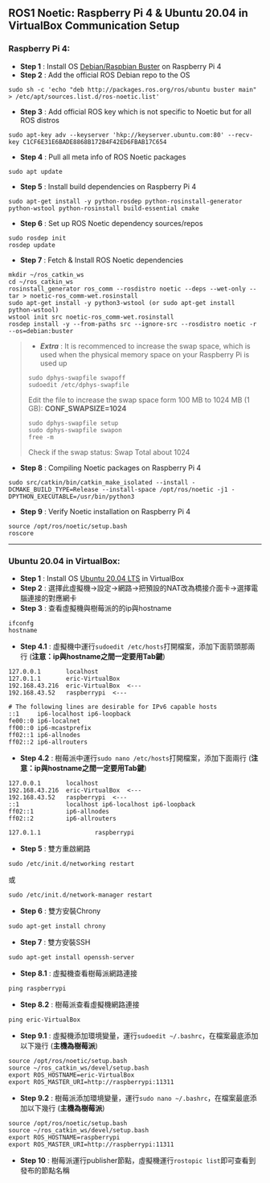 ## ROS1 Noetic: Raspberry Pi 4 & Ubuntu 20.04 in VirtualBox Communication Setup
### Raspberry Pi 4:
* **Step 1** : Install OS [Debian/Raspbian Buster](https://downloads.raspberrypi.com/raspios_oldstable_armhf/images/raspios_oldstable_armhf-2023-05-03/) on Raspberry Pi 4
* **Step 2** : Add the official ROS Debian repo to the OS
```
sudo sh -c 'echo "deb http://packages.ros.org/ros/ubuntu buster main" > /etc/apt/sources.list.d/ros-noetic.list'
```
* **Step 3** : Add official ROS key which is not specific to Noetic but for all ROS distros
```
sudo apt-key adv --keyserver 'hkp://keyserver.ubuntu.com:80' --recv-key C1CF6E31E6BADE8868B172B4F42ED6FBAB17C654
```
* **Step 4** : Pull all meta info of ROS Noetic packages
```
sudo apt update
```
* **Step 5** : Install build dependencies on Raspberry Pi 4
```
sudo apt-get install -y python-rosdep python-rosinstall-generator python-wstool python-rosinstall build-essential cmake
```
* **Step 6** : Set up ROS Noetic dependency sources/repos
```
sudo rosdep init
rosdep update
```
* **Step 7** : Fetch & Install ROS Noetic dependencies
```
mkdir ~/ros_catkin_ws
cd ~/ros_catkin_ws
rosinstall_generator ros_comm --rosdistro noetic --deps --wet-only --tar > noetic-ros_comm-wet.rosinstall
sudo apt-get install -y python3-wstool (or sudo apt-get install python-wstool)
wstool init src noetic-ros_comm-wet.rosinstall
rosdep install -y --from-paths src --ignore-src --rosdistro noetic -r --os=debian:buster
```
> * ***Extra*** : It is recommenced to increase the swap space, which is used when the physical memory space on your Raspberry Pi is used up
> ```
> sudo dphys-swapfile swapoff
> sudoedit /etc/dphys-swapfile
> ```
> Edit the file to increase the swap space form 100 MB to 1024 MB (1 GB): **CONF_SWAPSIZE=1024**
> ```
> sudo dphys-swapfile setup
> sudo dphys-swapfile swapon
> free -m
> ```
> Check if the swap status: Swap Total about 1024

* **Step 8** : Compiling Noetic packages on Raspberry Pi 4
```
sudo src/catkin/bin/catkin_make_isolated --install -DCMAKE_BUILD_TYPE=Release --install-space /opt/ros/noetic -j1 -DPYTHON_EXECUTABLE=/usr/bin/python3
```
* **Step 9** : Verify Noetic installation on Raspberry Pi 4
```
source /opt/ros/noetic/setup.bash
roscore
```
---
### Ubuntu 20.04 in VirtualBox:
* **Step 1** : Install OS [Ubuntu 20.04 LTS](https://releases.ubuntu.com/20.04/) in VirtualBox
* **Step 2** : 選擇此虛擬機->設定->網路->把預設的NAT改為橋接介面卡->選擇電腦連接的對應網卡
* **Step 3** : 查看虛擬機與樹莓派的的ip與hostname
```
ifconfg
hostname
```
* **Step 4.1** : 虛擬機中運行`sudoedit /etc/hosts`打開檔案，添加下面箭頭那兩行 (__注意：ip與hostname之間一定要用Tab鍵__)
```
127.0.0.1       localhost
127.0.1.1       eric-VirtualBox
192.168.43.216  eric-VirtualBox  <---
192.168.43.52   raspberrypi  <---

# The following lines are desirable for IPv6 capable hosts
::1     ip6-localhost ip6-loopback
fe00::0 ip6-localnet
ff00::0 ip6-mcastprefix
ff02::1 ip6-allnodes
ff02::2 ip6-allrouters
```
* **Step 4.2** : 樹莓派中運行`sudo nano /etc/hosts`打開檔案，添加下面兩行 (__注意：ip與hostname之間一定要用Tab鍵__)
```
127.0.0.1       localhost
192.168.43.216  eric-VirtualBox  <---
192.168.43.52   raspberrypi  <---
::1             localhost ip6-localhost ip6-loopback
ff02::1         ip6-allnodes
ff02::2         ip6-allrouters

127.0.1.1               raspberrypi
```
* **Step 5** : 雙方重啟網路
```
sudo /etc/init.d/networking restart
```
或
```
sudo /etc/init.d/network-manager restart
```
* **Step 6** : 雙方安裝Chrony
```
sudo apt-get install chrony
```
* **Step 7** : 雙方安裝SSH
```
sudo apt-get install openssh-server
```
* **Step 8.1** : 虛擬機查看樹莓派網路連接
```
ping raspberrypi
```
* **Step 8.2** : 樹莓派查看虛擬機網路連接
```
ping eric-VirtualBox
```
* **Step 9.1** : 虛擬機添加環境變量，運行`sudoedit ~/.bashrc`，在檔案最底添加以下幾行 (__主機為樹莓派__)
```
source /opt/ros/noetic/setup.bash
source ~/ros_catkin_ws/devel/setup.bash
export ROS_HOSTNAME=eric-VirtualBox
export ROS_MASTER_URI=http://raspberrypi:11311
```
* **Step 9.2** : 樹莓派添加環境變量，運行`sudo nano ~/.bashrc`，在檔案最底添加以下幾行 (__主機為樹莓派__)
```
source /opt/ros/noetic/setup.bash
source ~/ros_catkin_ws/devel/setup.bash
export ROS_HOSTNAME=raspberrypi
export ROS_MASTER_URI=http://raspberrypi:11311
```
* **Step 10** : 樹莓派運行publisher節點，虛擬機運行`rostopic list`即可查看到發布的節點名稱
